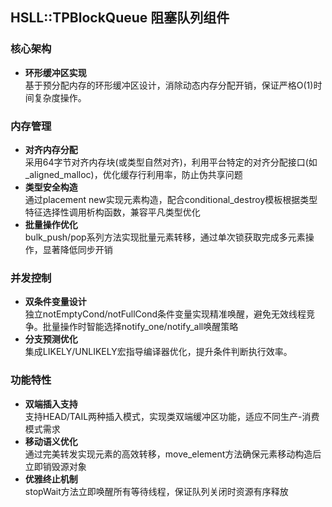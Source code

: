 ## HSLL::TPBlockQueue 阻塞队列组件

### 核心架构
- **环形缓冲区实现**  
  基于预分配内存的环形缓冲区设计，消除动态内存分配开销，保证严格O(1)时间复杂度操作。

### 内存管理
- **对齐内存分配**  
  采用64字节对齐内存块(或类型自然对齐)，利用平台特定的对齐分配接口(如_aligned_malloc)，优化缓存行利用率，防止伪共享问题
- **类型安全构造**  
  通过placement new实现元素构造，配合conditional_destroy模板根据类型特征选择性调用析构函数，兼容平凡类型优化
- **批量操作优化**  
  bulk_push/pop系列方法实现批量元素转移，通过单次锁获取完成多元素操作，显著降低同步开销

### 并发控制
- **双条件变量设计**  
  独立notEmptyCond/notFullCond条件变量实现精准唤醒，避免无效线程竞争。批量操作时智能选择notify_one/notify_all唤醒策略
- **分支预测优化**  
  集成LIKELY/UNLIKELY宏指导编译器优化，提升条件判断执行效率。

### 功能特性
- **双端插入支持**  
  支持HEAD/TAIL两种插入模式，实现类双端缓冲区功能，适应不同生产-消费模式需求
- **移动语义优化**  
  通过完美转发实现元素的高效转移，move_element方法确保元素移动构造后立即销毁源对象
- **优雅终止机制**  
  stopWait方法立即唤醒所有等待线程，保证队列关闭时资源有序释放
